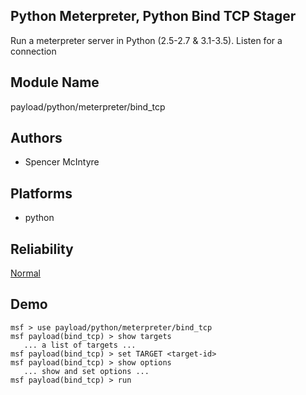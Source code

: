 ## Python Meterpreter, Python Bind TCP Stager

Run a meterpreter server in Python (2.5-2.7 & 3.1-3.5). 
Listen for a connection


## Module Name
payload/python/meterpreter/bind_tcp

## Authors
* Spencer McIntyre





## Platforms
* python

## Reliability
[Normal](https://github.com/rapid7/metasploit-framework/wiki/Exploit-Ranking)

## Demo

```
msf > use payload/python/meterpreter/bind_tcp
msf payload(bind_tcp) > show targets
   ... a list of targets ...
msf payload(bind_tcp) > set TARGET <target-id>
msf payload(bind_tcp) > show options
   ... show and set options ...
msf payload(bind_tcp) > run
```
    
    